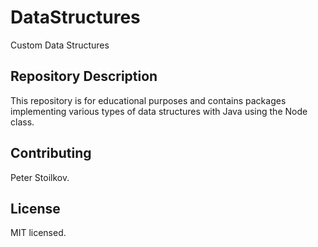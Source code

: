 # DataStructures
Custom Data Structures

## Repository Description
This repository is for educational purposes and contains packages implementing various types of data structures with Java using the Node class.

## Contributing
Peter Stoilkov.

## License
MIT licensed.

